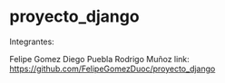 # proyecto_django

Integrantes: 

Felipe Gomez
Diego Puebla 
Rodrigo Muñoz
link:
https://github.com/FelipeGomezDuoc/proyecto_django
